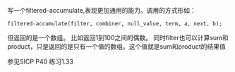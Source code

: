 写一个filtered-accumulate,表现更加通用的能力。调用的方式形如：

    filtered-accumulate(filter, combiner, null_value, term, a, next, b);
但返回的是一个数组。 比如返回1到100之间的偶数。 同时filter也可以计算sum和product，只是返回的是只有一个值的数组。这个值就是sum和product的结果值

参见SICP P40 练习1.33
